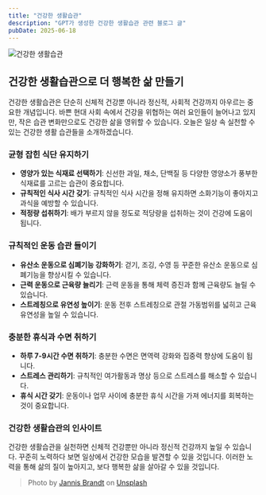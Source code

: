 ```yaml
---
title: "건강한 생활습관"
description: "GPT가 생성한 건강한 생활습관 관련 블로그 글"
pubDate: 2025-06-18
---
```

![건강한 생활습관](https://images.unsplash.com/photo-1467453678174-768ec283a940?crop=entropy&cs=tinysrgb&fit=max&fm=jpg&ixid=M3w3NjQ2NzZ8MHwxfHNlYXJjaHwxfHxIZWFsdGh5JTIwbGlmZXN0eWxlfGVufDB8fHx8MTc1MDIyNDM3MXww&ixlib=rb-4.1.0&q=80&w=1080)

## 건강한 생활습관으로 더 행복한 삶 만들기

건강한 생활습관은 단순히 신체적 건강뿐 아니라 정신적, 사회적 건강까지 아우르는 중요한 개념입니다. 바쁜 현대 사회 속에서 건강을 위협하는 여러 요인들이 늘어나고 있지만, 작은 습관 변화만으로도 건강한 삶을 영위할 수 있습니다. 오늘은 일상 속 실천할 수 있는 건강한 생활 습관들을 소개하겠습니다.

### 균형 잡힌 식단 유지하기

- **영양가 있는 식재료 선택하기**: 신선한 과일, 채소, 단백질 등 다양한 영양소가 풍부한 식재료를 고르는 습관이 중요합니다. 
- **규칙적인 식사 시간 갖기**: 규칙적인 식사 시간을 정해 유지하면 소화기능이 좋아지고 과식을 예방할 수 있습니다.
- **적정량 섭취하기**: 배가 부르지 않을 정도로 적당량을 섭취하는 것이 건강에 도움이 됩니다.

### 규칙적인 운동 습관 들이기

- **유산소 운동으로 심폐기능 강화하기**: 걷기, 조깅, 수영 등 꾸준한 유산소 운동으로 심폐기능을 향상시킬 수 있습니다.
- **근력 운동으로 근육량 늘리기**: 근력 운동을 통해 체력 증진과 함께 근육량도 늘릴 수 있습니다.
- **스트레칭으로 유연성 높이기**: 운동 전후 스트레칭으로 관절 가동범위를 넓히고 근육 유연성을 높일 수 있습니다.

### 충분한 휴식과 수면 취하기

- **하루 7-9시간 수면 취하기**: 충분한 수면은 면역력 강화와 집중력 향상에 도움이 됩니다.
- **스트레스 관리하기**: 규칙적인 여가활동과 명상 등으로 스트레스를 해소할 수 있습니다.
- **휴식 시간 갖기**: 운동이나 업무 사이에 충분한 휴식 시간을 가져 에너지를 회복하는 것이 중요합니다.

### 건강한 생활습관의 인사이트

건강한 생활습관을 실천하면 신체적 건강뿐만 아니라 정신적 건강까지 높일 수 있습니다. 꾸준히 노력하다 보면 일상에서 건강한 모습을 발견할 수 있을 것입니다. 이러한 노력을 통해 삶의 질이 높아지고, 보다 행복한 삶을 살아갈 수 있을 것입니다.

> Photo by [Jannis Brandt](https://unsplash.com/@jannisbrandt) on [Unsplash](https://unsplash.com)
